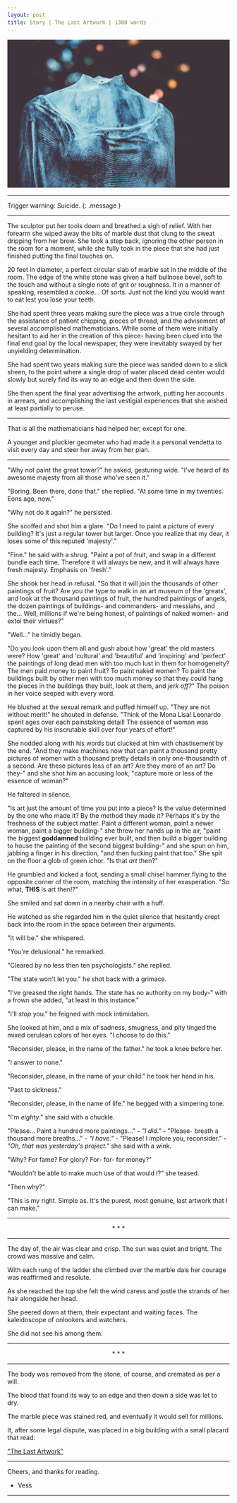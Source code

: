```yaml
---
layout: post
title: Story | The Last Artwork | 1300 words
---
```


![Statue](/assets/statue.jpg "A picture of a long forgotten face.")

<hr>

Trigger warning: Suicide.
{: .message }

<hr>

The sculptor put her tools down and breathed a sigh of relief. With her forearm she wiped away the bits of marble dust that clung to the sweat dripping from her brow. She took a step back, ignoring the other person in the room for a moment, while she fully took in the piece that she had just finished putting the final touches on.

20 feet in diameter, a perfect circular slab of marble sat in the middle of the room. The edge of the white stone was given a half bullnose bevel, soft to the touch and without a single note of grit or roughness. It in a manner of speaking, resembled a cookie... Of sorts. Just not the kind you would want to eat lest you lose your teeth.

She had spent three years making sure the piece was a true circle through the assistance of patient chipping, pieces of thread, and the advisement of several accomplished mathematicians. While some of them were initially hesitant to aid her in the creation of this piece- having been clued into the final end goal by the local newspaper, they were inevitably swayed by her unyielding determination.

She had spent two years making sure the piece was sanded down to a slick sheen, to the point where a single drop of water placed dead center would slowly but surely find its way to an edge and then down the side.

She then spent the final year advertising the artwork, putting her accounts in arrears, and accomplishing the last vestigial experiences that she wished at least partially to peruse.

<hr>

That is all the mathematicians had helped her, except for one.

A younger and pluckier geometer who had made it a personal vendetta to visit every day and steer her away from her plan.

<hr>

"Why not paint the great tower?" he asked, gesturing wide. "I've heard of its awesome majesty from all those who've seen it."

"Boring. Been there, done that." she replied. "At some time in my twenties. Eons ago, now."

"Why not do it again?" he persisted.

She scoffed and shot him a glare. "Do I need to paint a picture of every building? It's just a regular tower but larger. Once you realize that my dear, it loses some of this reputed 'majesty'."

"Fine." he said with a shrug. "Paint a pot of fruit, and swap in a different bundle each time. Therefore it will always be new, and it will always have fresh majesty. Emphasis on 'fresh'."

She shook her head in refusal. "So that it will join the thousands of other paintings of fruit? Are you the type to walk in an art museum of the 'greats', and look at the thousand paintings of fruit, the hundred paintings of angels, the dozen paintings of buildings- and commanders- and messiahs, and the... Well, millions if we're being honest, of paintings of naked women- and extol their virtues?"

"Well..." he timidly began.

"Do you look upon them all and gush about how 'great' the old masters were? How 'great' and 'cultural' and 'beautiful' and 'inspiring' and 'perfect' the paintings of long dead men with too much lust in them for homogeneity? The men paid money to paint fruit? To paint naked women? To paint the buildings built by other men with too much money so that they could hang the pieces in the buildings they built, look at them, and <em>jerk off?</em>" The poison in her voice seeped with every word.

He blushed at the sexual remark and puffed himself up. "They are not without merit!" he shouted in defense. "Think of the Mona Lisa! Leonardo spent ages over each painstaking detail! The essence of woman was captured by his inscrutable skill over four years of effort!"

She nodded along with his words but clucked at him with chastisement by the end. "And they make machines now that can paint a thousand pretty pictures of women with a thousand pretty details in only one-thousandth of a second. Are these pictures less of an art? Are they more of an art? Do they-" and she shot him an accusing look, "capture more or less of the essence of woman?"

He faltered in silence.

"Is art just the amount of time you put into a piece? Is the value determined by the one who made it? By the method they made it? Perhaps it's by the freshness of the subject matter. Paint a different woman, paint a newer woman, paint a bigger building-" she threw her hands up in the air, "paint the biggest <strong>goddamned</strong> building ever built, and then build a bigger building to house the painting of the second biggest building-" and she spun on him, jabbing a finger in his direction, "and then fucking paint that too." She spit on the floor a glob of green ichor. "Is that <em>art</em> then?"

He grumbled and kicked a foot, sending a small chisel hammer flying to the opposite corner of the room, matching the intensity of her exasperation. "So what, <strong>THIS</strong> is art then!?"

She smiled and sat down in a nearby chair with a huff.

He watched as she regarded him in the quiet silence that hesitantly crept back into the room in the space between their arguments.

"It will be." she whispered.

"You're delusional." he remarked.

"Cleared by no less then ten psychologists." she replied.

"The state won't let you." he shot back with a grimace.

"I've greased the right hands. The state has no authority on my body-" with a frown she added, "at least in this instance."

"I'll <em>stop</em> you." he feigned with mock intimidation.

She looked at him, and a mix of sadness, smugness, and pity tinged the mixed cerulean colors of her eyes. "I choose to do this."

"Reconsider, please, in the name of the father." he took a knee before her.

"I answer to none."

"Reconsider, please, in the name of your child." he took her hand in his.

"Past to sickness."

"Reconsider, please, in the name of life." he begged with a simpering tone.

"I'm <em>eighty</em>." she said with a chuckle.

"Please... Paint a hundred more paintings..." <strong>-</strong> <em>"I did."</em> <strong>-</strong> "Please- breath a thousand more breaths..." - <em>"I have."</em> - "Please! I implore you, reconsider." <strong>-</strong> <em>"Oh, that was yesterday's project."</em> she said with a wink.

"Why? For fame? For glory? For- for- for money?"

"Wouldn't be able to make much use of that would I?" she teased.

"Then why?"

"This is my right. Simple as. It's the purest, most genuine, last artwork that I can make."

<hr><center>* * *</center><hr>

The day of, the air was clear and crisp. The sun was quiet and bright. The crowd was massive and calm.

With each rung of the ladder she climbed over the marble dais her courage was reaffirmed and resolute.

As she reached the top she felt the wind caress and jostle the strands of her hair alongside her head.

She peered down at them, their expectant and waiting faces. The kaleidoscope of onlookers and watchers.

She did not see his among them.

<hr><center>* * *</center><hr>

The body was removed from the stone, of course, and cremated as per a will.

The blood that found its way to an edge and then down a side was let to dry.

The marble piece was stained red, and eventually it would sell for millions.

It, after some legal dispute, was placed in a big building with a small placard that read:

<u>"The Last Artwork"</u>

<hr>

Cheers, and thanks for reading.

- Vess

<hr>
